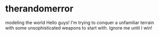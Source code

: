 # therandomerror
modeling the world
Hello guys!
I'm trying to conquer a unfamiliar terrain with some unsophisticated weapons to start with. Ignore me until I win!  
